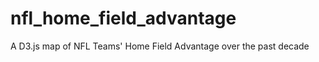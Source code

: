nfl_home_field_advantage
========================

A D3.js map of NFL Teams' Home Field Advantage over the past decade
